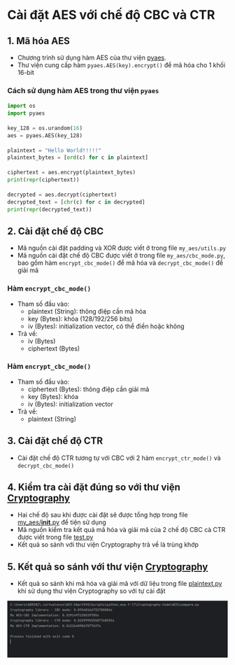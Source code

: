 # Cài đặt AES với chế độ CBC và CTR 

## 1. Mã hóa AES 
- Chương trình sử dụng hàm AES của thư viện [pyaes](https://pypi.org/project/pyaes/).
- Thư viện cung cấp hàm `pyaes.AES(key).encrypt()` để mã hóa cho 1 khối 16-bit

### Cách sử dụng hàm AES trong thư viện `pyaes`

```python
import os
import pyaes

key_128 = os.urandom(16)
aes = pyaes.AES(key_128)

plaintext = "Hello World!!!!!"
plaintext_bytes = [ord(c) for c in plaintext]

ciphertext = aes.encrypt(plaintext_bytes)
print(repr(ciphertext))

decrypted = aes.decrypt(ciphertext)
decrypted_text = [chr(c) for c in decrypted]
print(repr(decrypted_text))
```

## 2. Cài đặt chế độ CBC
- Mã nguồn cài đặt padding và XOR được viết ở trong file `my_aes/utils.py` 
- Mã nguồn cài đặt chế độ CBC được viết ở trong file `my_aes/cbc_mode.py`, bao gồm hàm `encrypt_cbc_mode()` để mã hóa 
và `decrypt_cbc_mode()` để giải mã

### Hàm `encrypt_cbc_mode()`
- Tham số đầu vào: 
  - plaintext (String): thông điệp cần mã hóa
  - key (Bytes): khóa (128/192/256 bits)
  - iv (Bytes): initialization vector, có thể điền hoặc không
- Trả về:
  - iv (Bytes)
  - ciphertext (Bytes)

### Hàm `encrypt_cbc_mode()`
- Tham số đầu vào: 
  - ciphertext (Bytes): thông điệp cần giải mã
  - key (Bytes): khóa 
  - iv (Bytes): initialization vector
- Trả về:
  - plaintext (String)

## 3. Cài đặt chế độ CTR
- Cài đặt chế độ CTR tương tự với CBC với 2 hàm `encrypt_ctr_mode()` và `decrypt_cbc_mode()`

## 4. Kiểm tra cài đặt đúng so với thư viện [Cryptography](https://cryptography.io/en/latest/)
- Hai chế độ sau khi được cài đặt sẽ được tổng hợp trong file [my_aes/__init__.py](my_aes/__init__.py) để tiện sử dụng
- Mã nguồn kiểm tra kết quả mã hóa và giải mã của 2 chế độ CBC cà CTR được viết trong file [test.py](test.py) 
- Kết quả so sánh với thư viện Cryptography trả về là trùng khớp

## 5. Kết quả so sánh với thư viện [Cryptography](https://cryptography.io/en/latest/)
- Kết quả so sánh khi mã hóa và giải mã với dữ liệu trong file [plaintext.py](plaintext.py) 
khi sử dụng thư viện Cryptography so với tự cài đặt

![Result](Result.png)